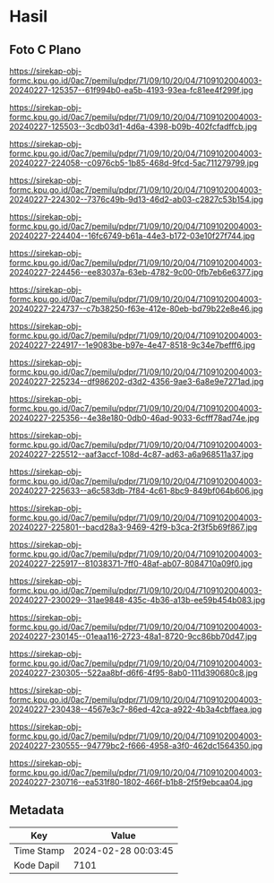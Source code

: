 # Hasil

## Foto C Plano

https://sirekap-obj-formc.kpu.go.id/0ac7/pemilu/pdpr/71/09/10/20/04/7109102004003-20240227-125357--61f994b0-ea5b-4193-93ea-fc81ee4f299f.jpg

https://sirekap-obj-formc.kpu.go.id/0ac7/pemilu/pdpr/71/09/10/20/04/7109102004003-20240227-125503--3cdb03d1-4d6a-4398-b09b-402fcfadffcb.jpg

https://sirekap-obj-formc.kpu.go.id/0ac7/pemilu/pdpr/71/09/10/20/04/7109102004003-20240227-224058--c0976cb5-1b85-468d-9fcd-5ac711279799.jpg

https://sirekap-obj-formc.kpu.go.id/0ac7/pemilu/pdpr/71/09/10/20/04/7109102004003-20240227-224302--7376c49b-9d13-46d2-ab03-c2827c53b154.jpg

https://sirekap-obj-formc.kpu.go.id/0ac7/pemilu/pdpr/71/09/10/20/04/7109102004003-20240227-224404--16fc6749-b61a-44e3-b172-03e10f27f744.jpg

https://sirekap-obj-formc.kpu.go.id/0ac7/pemilu/pdpr/71/09/10/20/04/7109102004003-20240227-224456--ee83037a-63eb-4782-9c00-0fb7eb6e6377.jpg

https://sirekap-obj-formc.kpu.go.id/0ac7/pemilu/pdpr/71/09/10/20/04/7109102004003-20240227-224737--c7b38250-f63e-412e-80eb-bd79b22e8e46.jpg

https://sirekap-obj-formc.kpu.go.id/0ac7/pemilu/pdpr/71/09/10/20/04/7109102004003-20240227-224917--1e9083be-b97e-4e47-8518-9c34e7befff6.jpg

https://sirekap-obj-formc.kpu.go.id/0ac7/pemilu/pdpr/71/09/10/20/04/7109102004003-20240227-225234--df986202-d3d2-4356-9ae3-6a8e9e7271ad.jpg

https://sirekap-obj-formc.kpu.go.id/0ac7/pemilu/pdpr/71/09/10/20/04/7109102004003-20240227-225356--4e38e180-0db0-46ad-9033-6cfff78ad74e.jpg

https://sirekap-obj-formc.kpu.go.id/0ac7/pemilu/pdpr/71/09/10/20/04/7109102004003-20240227-225512--aaf3accf-108d-4c87-ad63-a6a968511a37.jpg

https://sirekap-obj-formc.kpu.go.id/0ac7/pemilu/pdpr/71/09/10/20/04/7109102004003-20240227-225633--a6c583db-7f84-4c61-8bc9-849bf064b606.jpg

https://sirekap-obj-formc.kpu.go.id/0ac7/pemilu/pdpr/71/09/10/20/04/7109102004003-20240227-225801--bacd28a3-9469-42f9-b3ca-2f3f5b69f867.jpg

https://sirekap-obj-formc.kpu.go.id/0ac7/pemilu/pdpr/71/09/10/20/04/7109102004003-20240227-225917--81038371-7ff0-48af-ab07-8084710a09f0.jpg

https://sirekap-obj-formc.kpu.go.id/0ac7/pemilu/pdpr/71/09/10/20/04/7109102004003-20240227-230029--31ae9848-435c-4b36-a13b-ee59b454b083.jpg

https://sirekap-obj-formc.kpu.go.id/0ac7/pemilu/pdpr/71/09/10/20/04/7109102004003-20240227-230145--01eaa116-2723-48a1-8720-9cc86bb70d47.jpg

https://sirekap-obj-formc.kpu.go.id/0ac7/pemilu/pdpr/71/09/10/20/04/7109102004003-20240227-230305--522aa8bf-d6f6-4f95-8ab0-111d390680c8.jpg

https://sirekap-obj-formc.kpu.go.id/0ac7/pemilu/pdpr/71/09/10/20/04/7109102004003-20240227-230438--4567e3c7-86ed-42ca-a922-4b3a4cbffaea.jpg

https://sirekap-obj-formc.kpu.go.id/0ac7/pemilu/pdpr/71/09/10/20/04/7109102004003-20240227-230555--94779bc2-f666-4958-a3f0-462dc1564350.jpg

https://sirekap-obj-formc.kpu.go.id/0ac7/pemilu/pdpr/71/09/10/20/04/7109102004003-20240227-230716--ea531f80-1802-466f-b1b8-2f5f9ebcaa04.jpg


## Metadata

| Key        | Value               |
| ---------- | ------------------- |
| Time Stamp | 2024-02-28 00:03:45 |
| Kode Dapil | 7101                |



